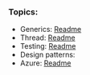 ### Topics:

- Generics: [Readme](src/main/java/com/exam/generics/README.md)
- Thread: [Readme](src/main/java/com/exam/thread/README.md)
- Testing: [Readme](src/main/java/com/exam/testing/README.md)
- Design patterns:
- Azure: [Readme](src/main/java/com/exam/azure/README.md)
